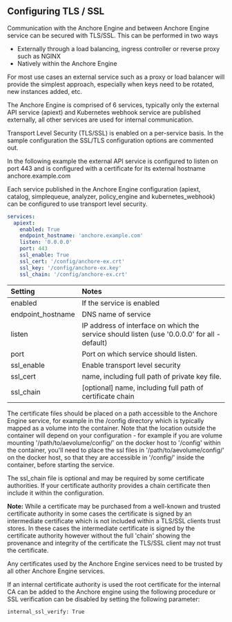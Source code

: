 ## Configuring TLS / SSL

Communication with the Anchore Engine and between Anchore Engine service can be secured with TLS/SSL. This can be performed in two ways

- Externally through a load balancing, ingress controller or reverse proxy such as NGINX
- Natively within the Anchore Engine

For most use cases an external service such as a proxy or load balancer will provide the simplest approach, especially when keys need to be rotated, new instances added, etc.

The Anchore Engine is comprised of 6 services, typically only the external API service (apiext) and Kubernetes webhook service are published externally, all other services are used for internal communication.

Transport Level Security (TLS/SSL) is enabled on a per-service basis. In the sample configuration the SSL/TLS configuration options are commented out.

In the following example the external API service is configured to listen on port 443 and is configured with a certificate for its external hostname anchore.example.com

Each service published in the Anchore Engine configuration (apiext, catalog, simplequeue, analyzer, policy_engine and kubernetes_webhook) can be configured to use transport level security.

```YAML
services:
  apiext:
    enabled: True
    endpoint_hostname: 'anchore.example.com'
    listen: '0.0.0.0'
    port: 443
    ssl_enable: True
    ssl_cert: '/config/anchore-ex.crt'
    ssl_key: '/config/anchore-ex.key'
    ssl_chain: '/config/anchore-ex.crt'
```

| Setting | Notes |
| :------ | :---- |
| enabled | If the service is enabled |
| endpoint_hostname | DNS name of service |
| listen | IP address of interface on which the service should listen (use '0.0.0.0' for all - default) |
| port | Port on which service should listen. |
| ssl_enable | Enable transport level security |
| ssl_cert | name, including full path of private key file. |
| ssl_chain | [optional] name, including full path of certificate chain |

The certificate files should be placed on a path accessible to the Anchore Engine service, for example in the /config directory which is typically mapped as a volume into the container.  Note that the location outside the container will depend on your configuration - for example if you are volume mounting '/path/to/aevolume/config/' on the docker host to '/config' within the container, you'll need to place the ssl files in '/path/to/aevolume/config/' on the docker host, so that they are accessible in '/config/' inside the container, before starting the service.

The ssl_chain file is optional and may be required by some certificate authorities. If your certificate authority provides a chain certificate then include it within the configuration.

**Note:** While a certificate may be purchased from a well-known and trusted certificate authority in some cases the certificate is signed by an intermediate certificate which is not included within a TLS/SSL clients trust stores. In these cases the intermediate certificate is signed by the certificate authority however without the full 'chain' showing the provenance and integrity of the certificate the TLS/SSL client may not trust the certificate.

Any certificates used by the Anchore Engine services need to be trusted by all other Anchore Engine services.

If an internal certificate authority is used the root certificate for the internal CA can be added to the Anchore engine using the following procedure or SSL verification can be disabled by setting the following parameter:

`internal_ssl_verify: True`